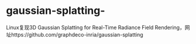 # gaussian-splatting-
Linux复现3D Gaussian Splatting for Real-Time Radiance Field Rendering，网址https://github.com/graphdeco-inria/gaussian-splatting
